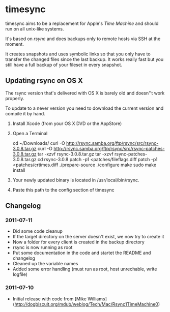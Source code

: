 # timesync

timesync aims to be a replacement for Apple's _Time Machine_ and should run on all unix-like systems.

It's based on _rsync_ and does backups only to remote hosts via SSH at the moment.

It creates snapshots and uses symbolic links so that you only have to transfer the changed files since the last backup. It works really fast but you still have a full backup of your fileset in every snapshot.

## Updating rsync on OS X

The rsync version that's delivered with OS X is barely old and doesn''t work properly.

To update to a never version you need to download the current version and compile it by hand.

1. Install Xcode (from your OS X DVD or the AppStore)
2. Open a Terminal
	
	cd ~/Downloads/
    curl -O http://rsync.samba.org/ftp/rsync/src/rsync-3.0.8.tar.gz
    curl -O http://rsync.samba.org/ftp/rsync/src/rsync-patches-3.0.8.tar.gz
    tar -xzvf rsync-3.0.8.tar.gz
	tar -xzvf rsync-patches-3.0.8.tar.gz
	cd rsync-3.0.8
	patch -p1 <patches/fileflags.diff
	patch -p1 <patches/crtimes.diff
	./prepare-source
	./configure
	make
	sudo make install
	
3. Your newly updated binary is located in /usr/local/bin/rsync.
4. Paste this path to the config section of timesync


## Changelog

### 2011-07-11

* Did some code cleanup
* If the target directory on the server doesn't exist, we now try to create it
* Now a folder for every client is created in the backup directory
* rsync is now running as root
* Put some documentation in the code and startet the README and changelog
* Cleaned up the variable names
* Added some error handling (must run as root, host unrechable, write logfile)

### 2011-07-10

* Initial release with code from [Mike Williams] (http://dogbiscuit.org/mdub/weblog/Tech/Mac/Rsync1TimeMachine0)